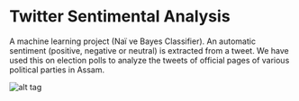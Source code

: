 # Twitter Sentimental Analysis

A machine learning project (Naï ve Bayes Classifier).
An automatic sentiment (positive, negative or neutral) is extracted from a tweet. We have used this on election polls to
analyze the tweets of official pages of various political parties in Assam.

![alt tag](https://github.com/arpitp29/Twitter-Sentimental-Analysis/blob/master/result.png?raw=true)
